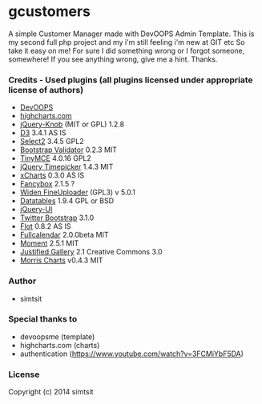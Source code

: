 gcustomers
==========

A simple Customer Manager made with DevOOPS Admin Template.
This is my second full php project and my i'm still feeling i'm new at GIT etc
So take it easy on me! For sure I did something wrong or I forgot someone, somewhere!
If you see anything wrong, give me a hint. 
Thanks.

### Credits - Used plugins (all plugins licensed under appropriate license of authors)
 * [DevOOPS](https://github.com/devoopsme/devoops)
 * [highcharts.com](http://www.highcharts.com)
 * [jQuery-Knob](http://anthonyterrien.com/knob/) (MIT or GPL)  1.2.8
 * [D3](http://d3js.org/) 3.4.1 AS IS
 * [Select2](https://github.com/ivaynberg/select2) 3.4.5 GPL2
 * [Bootstrap Validator](https://github.com/nghuuphuoc/bootstrapvalidator) 0.2.3 MIT
 * [TinyMCE](http://www.tinymce.com) 4.0.16 GPL2
 * [jQuery Timepicker](http://trentrichardson.com/examples/timepicker/) 1.4.3 MIT
 * [xCharts](http://tenxer.github.io/xcharts/) 0.3.0 AS IS
 * [Fancybox](http://fancyapps.com/fancybox/) 2.1.5 ?
 * [Widen FineUploader](https://github.com/Widen/fine-uploader) (GPL3) v 5.0.1
 * [Datatables](http://datatables.net) 1.9.4 GPL or BSD
 * [jQuery-UI]()
 * [Twitter Bootstrap](http://getbootstrap.com) 3.1.0
 * [Flot](www.flotcharts.org)  0.8.2 AS IS
 * [Fullcalendar](http://arshaw.com/fullcalendar) 2.0.0beta MIT
 * [Moment](http://momentjs.com/) 2.5.1 MIT
 * [Justified Gallery](https://github.com/miromannino/Justified-Gallery) 2.1 Creative Commons 3.0
 * [Morris Charts](http://www.oesmith.co.uk/morris.js/) v0.4.3 MIT
  
### Author
 * simtsit

### Special thanks to
 * devoopsme (template)
 * highcharts.com (charts)
 * authentication (https://www.youtube.com/watch?v=3FCMiYbF5DA)

### License
Copyright (c) 2014 simtsit

